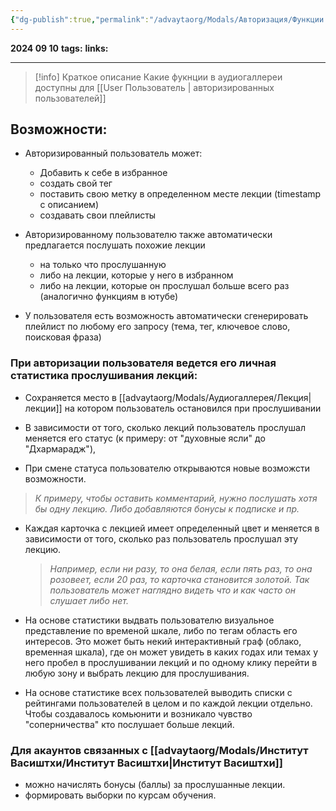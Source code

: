 ```yaml
---
{"dg-publish":true,"permalink":"/advaytaorg/Modals/Авторизация/Функции аудиомодуля для пользователя/"}
---
```


**2024 09 10**
**tags:**
**links:** 

---
> [!info] Краткое описание
> Какие фукнции в аудиогаллереи доступны для [[User Пользователь \| авторизированных пользователей]]

## Возможности:

- Авторизированный пользователь может:
	- Добавить к себе в избранное
	- создать свой тег
	- поставить свою метку в определенном месте лекции (timestamp  с описанием)
	- создавать свои плейлисты
	
- Авторизированному пользователю также автоматически предлагается послушать похожие лекции
	- на только что прослушанную 
	- либо на лекции, которые у него в избранном 
	- либо на лекции, которые он прослушал больше всего раз (аналогично функциям в ютубе)
	
- У пользователя есть возможность автоматически сгенерировать плейлист по любому его запросу (тема, тег, ключевое слово, поисковая фраза)

### При авторизации пользователя ведется его личная статистика прослушивания лекций: 

- Сохраняется место в [[advaytaorg/Modals/Аудиогаллерея/Лекция\| лекции]] на котором пользователь остановился при прослушивании

- В зависимости от того, сколько лекций пользователь прослушал меняется его статус (к примеру: от "духовные ясли" до "Дхармарадж"), 

- При смене статуса пользователю открываются новые возможсти возможности. 
> 	*К примеру, чтобы оставить комментарий, нужно послушать хотя бы одну лекцию. Либо добавляются бонусы к подписке и пр.* 

- Каждая карточка с лекцией имеет определенный цвет и меняется в зависимости от того, сколько раз пользователь прослушал эту лекцию. 
	>*Например, если ни разу, то она белая, если пять раз, то она розовеет, если 20 раз, то карточка становится золотой. Так пользователь может наглядно видеть что и как часто он слушает либо нет.*

- На основе статистики выдвать пользователю визуальное представление по временой шкале, либо по тегам область его интересов. Это может быть некий интерактивный граф (облако, временная шкала), где он может увидеть в каких годах или темах у него пробел в прослушивании лекций и по одному клику перейти в любую зону и выбрать лекцию для прослушивания. 

- На основе статистике всех пользователей выводить списки с рейтингами пользователей в целом и по каждой лекции отдельно. Чтобы создавалось комьюнити и возникало чувство "соперничества" кто послушает больше лекций.

### Для акаунтов связанных с [[advaytaorg/Modals/Институт Васиштхи/Институт Васиштхи\|Институт Васиштхи]]
- можно начислять бонусы (баллы) за прослушанные лекции.
- формировать выборки по курсам обучения.
	